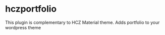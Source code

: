 # hczportfolio
This plugin is complementary to HCZ Material theme. Adds portfolio to your wordpress theme
